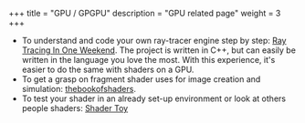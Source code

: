 +++
title = "GPU / GPGPU"
description = "GPU related page"
weight = 3
+++

- To understand and code your own ray-tracer engine step by step: [Ray Tracing In One Weekend](https://raytracing.github.io/books/RayTracingInOneWeekend.html). The project is written in C++, but can easily be written in the language you love the most. With this experience, it's easier to do the same with shaders on a GPU.
- To get a grasp on fragment shader uses for image creation and simulation: [thebookofshaders](https://thebookofshaders.com/).
- To test your shader in an already set-up environment or look at others people shaders: [Shader Toy](https://www.shadertoy.com)
